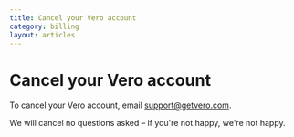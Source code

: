 ```yaml
---
title: Cancel your Vero account
category: billing
layout: articles
---
```


# Cancel your Vero account

To cancel your Vero account, email [support@getvero.com](mailto:support@getvero.com).

We will cancel no questions asked – if you're not happy, we're not happy.